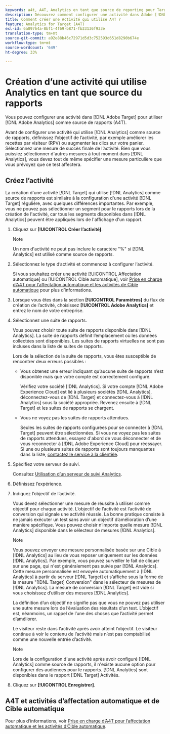 ```yaml
---
keywords: a4t, A4T, Analytics en tant que source de reporting pour Target
description: Découvrez comment configurer une activité dans Adobe [!DNL Target] qui utilise Adobe Analytics comme source de rapports (A4T).
title: Comment créer une Activité qui utilise A4T ?
feature: Analytics for Target (A4T)
exl-id: 6a09764a-8bf1-4f69-b871-fb23136f933e
translation-type: tm+mt
source-git-commit: a92e88b46c72971d5d3c752593d651d8290b674e
workflow-type: tm+mt
source-wordcount: '649'
ht-degree: 33%

---
```


# Création d’une activité qui utilise Analytics en tant que source du rapports

Vous pouvez configurer une activité dans [!DNL Adobe Target] pour utiliser [!DNL Adobe Analytics] comme source de rapports (A4T).

Avant de configurer une activité qui utilise [!DNL Analytics] comme source de rapports, définissez l’objectif de l’activité, par exemple améliorer les recettes par visiteur (RPV) ou augmenter les clics sur votre panier. Sélectionnez une mesure de succès finale de l’activité. Bien que vous puissiez sélectionner d&#39;autres mesures à tout moment dans [!DNL Analytics], vous devez tout de même spécifier une mesure particulière que vous prévoyez que ce test affectera.

## Créez l’activité

La création d&#39;une activité [!DNL Target] qui utilise [!DNL Analytics] comme source de rapports est similaire à la configuration d&#39;une activité [!DNL Target] régulière, avec quelques différences importantes. Par exemple, vous ne pouvez pas sélectionner un segment pour le rapports lors de la création de l&#39;activité, car tous les segments disponibles dans [!DNL Analytics] peuvent être appliqués lors de l&#39;affichage d&#39;un rapport.

1. Cliquez sur **[!UICONTROL Créer l’activité]**.

   >[!NOTE]
   >
   >Un nom d&#39;activité ne peut pas inclure le caractère &quot;%&quot; si [!DNL Analytics] est utilisé comme source de rapports.

1. Sélectionnez le type d’activité et commencez à configurer l’activité.

   Si vous souhaitez créer une activité [!UICONTROL Affectation automatique] ou [!UICONTROL Cible automatique], voir [Prise en charge d’A4T pour l’affectation automatique et les activités de Cible automatique](/help/c-integrating-target-with-mac/a4t/a4t-at-aa.md) pour plus d’informations.

1. Lorsque vous êtes dans la section **[!UICONTROL Paramètres]** du flux de création de l’activité, choisissez **[!UICONTROL Adobe Analytics]** et entrez le nom de votre entreprise.
1. Sélectionnez une suite de rapports.

   Vous pouvez choisir toute suite de rapports disponible dans [!DNL Analytics]. La suite de rapports définit l’emplacement où les données collectées sont disponibles. Les suites de rapports virtuelles ne sont pas incluses dans la liste de suites de rapports.

   Lors de la sélection de la suite de rapports, vous êtes susceptible de rencontrer deux erreurs possibles :

   * Vous obtenez une erreur indiquant qu’aucune suite de rapports n’est disponible mais que votre compte est correctement configuré.

      Vérifiez votre société [!DNL Analytics]. Si votre compte [!DNL Adobe Experience Cloud] est lié à plusieurs sociétés [!DNL Analytics], déconnectez-vous de [!DNL Target] et connectez-vous à [!DNL Analytics] sous la société appropriée. Revenez ensuite à [!DNL Target] et les suites de rapports se chargent.

   * Vous ne voyez pas les suites de rapports attendues.

      Seules les suites de rapports configurées pour se connecter à [!DNL Target] peuvent être sélectionnées. Si vous ne voyez pas les suites de rapports attendues, essayez d&#39;abord de vous déconnecter et de vous reconnecter à [!DNL Adobe Experience Cloud] pour réessayer.
   Si une ou plusieurs suites de rapports sont toujours manquantes dans la liste, [contactez le service à la clientèle](/help/cmp-resources-and-contact-information.md#reference_ACA3391A00EF467B87930A450050077C).

1. Spécifiez votre serveur de suivi.

   Consultez [Utilisation d’un serveur de suivi Analytics](/help/c-integrating-target-with-mac/a4t/analytics-tracking-server.md#task_72077BA7E93C4A65A715A18F32228823).

1. Définissez l’expérience.
1. Indiquez l’objectif de l’activité.

   Vous devez sélectionner une mesure de réussite à utiliser comme objectif pour chaque activité. L’objectif de l’activité est l’activité de conversion qui signale une activité réussie. La bonne pratique consiste à ne jamais exécuter un test sans avoir un objectif d’amélioration d’une manière spécifique. Vous pouvez choisir n’importe quelle mesure [!DNL Analytics] disponible dans le sélecteur de mesures [!DNL Analytics].

   >[!NOTE]
   >
   >Vous pouvez envoyer une mesure personnalisée basée sur une Cible à [!DNL Analytics] au lieu de vous reposer uniquement sur les données [!DNL Analytics]. Par exemple, vous pouvez surveiller le fait de cliquer sur une page, qui n&#39;est généralement pas suivie par [!DNL Analytics]. Cette mesure personnalisée est envoyée automatiquement à [!DNL Analytics] à partir du serveur [!DNL Target] et s’affiche sous la forme de la mesure &quot;[!DNL Target] Conversion&quot; dans le sélecteur de mesures de [!DNL Analytics]. La mesure de conversion [!DNL Target] est vide si vous choisissez d’utiliser des mesures [!DNL Analytics].

   La définition d’un objectif ne signifie pas que vous ne pouvez pas utiliser une autre mesure lors de l’évaluation des résultats d’un test. L’objectif est, néanmoins, un rappel de l’une des choses que l’activité permet d’améliorer.

   Le visiteur reste dans l’activité après avoir atteint l’objectif. Le visiteur continue à voir le contenu de l’activité mais n’est pas comptabilisé comme une nouvelle entrée d’activité.

   >[!NOTE]
   >
   >Lors de la configuration d&#39;une activité après avoir configuré [!DNL Analytics] comme source de rapports, il n&#39;existe aucune option pour configurer des audiences pour le rapports. [!DNL Analytics] sont disponibles dans le rapport  [!DNL Target] Activités.

1. Cliquez sur **[!UICONTROL Enregistrer]**.

## A4T et activités d’affectation automatique et de Cible automatique

Pour plus d’informations, voir [Prise en charge d’A4T pour l’affectation automatique et les activités d’Cible automatique](/help/c-integrating-target-with-mac/a4t/a4t-at-aa.md).
